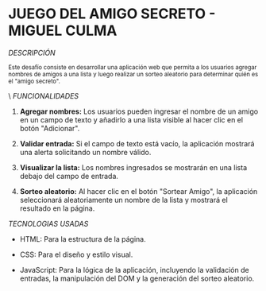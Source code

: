 # __JUEGO DEL AMIGO SECRETO - MIGUEL CULMA__

 _DESCRIPCIÓN_

<sub>
Este desafío consiste en desarrollar una aplicación web que permita a los usuarios agregar nombres de amigos a una lista y luego realizar un sorteo aleatorio para determinar quién es el "amigo secreto".
</sub>

\ _FUNCIONALIDADES_

1. __Agregar nombres:__ Los usuarios pueden ingresar el nombre de un amigo en un campo de texto y añadirlo a una lista visible al hacer clic en el botón "Adicionar".

2. __Validar entrada:__ Si el campo de texto está vacío, la aplicación mostrará una alerta solicitando un nombre válido.

3. __Visualizar la lista:__ Los nombres ingresados se mostrarán en una lista debajo del campo de entrada.

4. __Sorteo aleatorio:__ Al hacer clic en el botón "Sortear Amigo", la aplicación seleccionará aleatoriamente un nombre de la lista y mostrará el resultado en la página.

_TECNOLOGIAS USADAS_

* HTML: Para la estructura de la página.

* CSS: Para el diseño y estilo visual.

* JavaScript: Para la lógica de la aplicación, incluyendo la validación de entradas, la manipulación del DOM y la generación del sorteo aleatorio.
